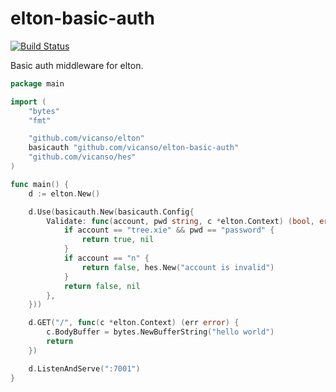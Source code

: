 # elton-basic-auth

[![Build Status](https://img.shields.io/travis/vicanso/elton-basic-auth.svg?label=linux+build)](https://travis-ci.org/vicanso/elton-basic-auth)


Basic auth middleware for elton.

```go
package main

import (
	"bytes"
	"fmt"

	"github.com/vicanso/elton"
	basicauth "github.com/vicanso/elton-basic-auth"
	"github.com/vicanso/hes"
)

func main() {
	d := elton.New()

	d.Use(basicauth.New(basicauth.Config{
		Validate: func(account, pwd string, c *elton.Context) (bool, error) {
			if account == "tree.xie" && pwd == "password" {
				return true, nil
			}
			if account == "n" {
				return false, hes.New("account is invalid")
			}
			return false, nil
		},
	}))

	d.GET("/", func(c *elton.Context) (err error) {
		c.BodyBuffer = bytes.NewBufferString("hello world")
		return
	})

	d.ListenAndServe(":7001")
}
```